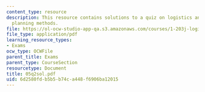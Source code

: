 ```yaml
---
content_type: resource
description: This resource contains solutions to a quiz on logistics and transportation
  planning methods.
file: https://ol-ocw-studio-app-qa.s3.amazonaws.com/courses/1-203j-logistical-and-transportation-planning-methods-fall-2006/6d2580fdb5b5b74ca448f6906ba12015_05q2sol.pdf
file_type: application/pdf
learning_resource_types:
- Exams
ocw_type: OCWFile
parent_title: Exams
parent_type: CourseSection
resourcetype: Document
title: 05q2sol.pdf
uid: 6d2580fd-b5b5-b74c-a448-f6906ba12015
---
```

